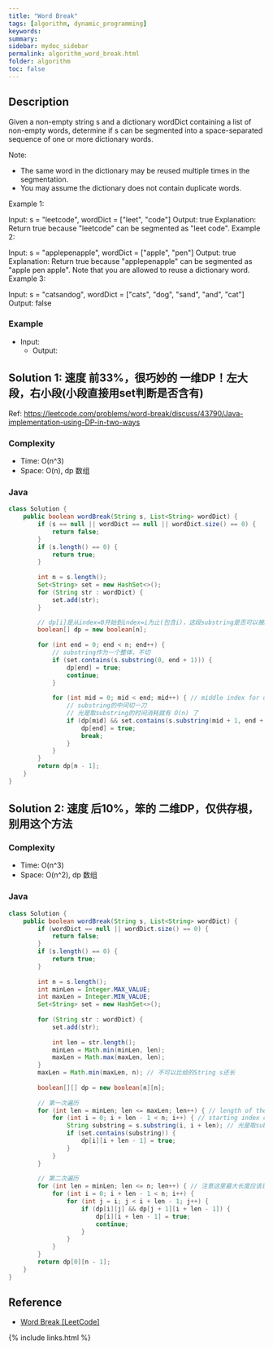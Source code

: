 ```yaml
---
title: "Word Break"
tags: [algorithm, dynamic_programming]
keywords:
summary:
sidebar: mydoc_sidebar
permalink: algorithm_word_break.html
folder: algorithm
toc: false
---
```


## Description
Given a non-empty string s and a dictionary wordDict containing a list of non-empty words, determine if s can be segmented into a space-separated sequence of one or more dictionary words.

Note:
* The same word in the dictionary may be reused multiple times in the segmentation.
* You may assume the dictionary does not contain duplicate words.

Example 1:

Input: s = "leetcode", wordDict = ["leet", "code"]
Output: true
Explanation: Return true because "leetcode" can be segmented as "leet code".
Example 2:

Input: s = "applepenapple", wordDict = ["apple", "pen"]
Output: true
Explanation: Return true because "applepenapple" can be segmented as "apple pen apple".
             Note that you are allowed to reuse a dictionary word.
Example 3:

Input: s = "catsandog", wordDict = ["cats", "dog", "sand", "and", "cat"]
Output: false

### Example
* Input: 
  * Output: 

## Solution 1: 速度 前33%，很巧妙的 一维DP！左大段，右小段(小段直接用set判断是否含有)
Ref: https://leetcode.com/problems/word-break/discuss/43790/Java-implementation-using-DP-in-two-ways

### Complexity
* Time: O(n^3)
* Space: O(n), dp 数组

### Java
```java
class Solution {
    public boolean wordBreak(String s, List<String> wordDict) {
        if (s == null || wordDict == null || wordDict.size() == 0) {
            return false;
        }
        if (s.length() == 0) {
            return true;
        }
        
        int n = s.length();
        Set<String> set = new HashSet<>();
        for (String str : wordDict) {
            set.add(str);
        }

        // dp[i]是从index=0开始到index=i为止(包含i)，这段substring是否可以被break好
        boolean[] dp = new boolean[n];
        
        for (int end = 0; end < n; end++) {
            // substring作为一个整体，不切
            if (set.contains(s.substring(0, end + 1))) {
                dp[end] = true;
                continue;
            }
            
            for (int mid = 0; mid < end; mid++) { // middle index for dividing the substring
                // substring的中间切一刀 
                // 光是取substring的时间消耗就有 O(n) 了
                if (dp[mid] && set.contains(s.substring(mid + 1, end + 1))) {
                    dp[end] = true;
                    break;
                }
            }
        }
        return dp[n - 1];
    }
}
```

## Solution 2: 速度 后10%，笨的 二维DP，仅供存根，别用这个方法

### Complexity
* Time: O(n^3)
* Space: O(n^2), dp 数组

### Java
```java
class Solution {
    public boolean wordBreak(String s, List<String> wordDict) {
        if (wordDict == null || wordDict.size() == 0) {
            return false;
        }
        if (s.length() == 0) {
            return true;
        }
        
        int n = s.length();
        int minLen = Integer.MAX_VALUE;
        int maxLen = Integer.MIN_VALUE;
        Set<String> set = new HashSet<>();
        
        for (String str : wordDict) {
            set.add(str);
            
            int len = str.length();
            minLen = Math.min(minLen, len);
            maxLen = Math.max(maxLen, len);
        }
        maxLen = Math.min(maxLen, n); // 不可以比给的String s还长
        
        boolean[][] dp = new boolean[n][n];
        
        // 第一次遍历
        for (int len = minLen; len <= maxLen; len++) { // length of the substring
            for (int i = 0; i + len - 1 < n; i++) { // starting index of the substring
                String substring = s.substring(i, i + len); // 光是取substring的时间消耗就有 O(n) 了
                if (set.contains(substring)) {
                    dp[i][i + len - 1] = true;
                }
            }
        }
        
        // 第二次遍历
        for (int len = minLen; len <= n; len++) { // 注意这里最大长度应该是n了！而非maxLen了
            for (int i = 0; i + len - 1 < n; i++) {
                for (int j = i; j < i + len - 1; j++) {
                    if (dp[i][j] && dp[j + 1][i + len - 1]) {
                        dp[i][i + len - 1] = true;
                        continue;
                    }
                }
            }
        }
        return dp[0][n - 1];
    }
}
```

## Reference
* [Word Break [LeetCode]](https://leetcode.com/problems/word-break/description/)

{% include links.html %}
